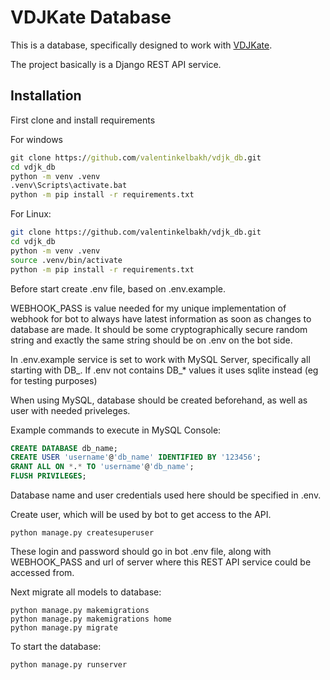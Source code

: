 # VDJKate Database

This is a database, specifically designed to work with [VDJKate](https://github.com/valentinkelbakh/vdjk).

The project basically is a Django REST API service. 

## Installation

First clone and install requirements 


For windows
```bat
git clone https://github.com/valentinkelbakh/vdjk_db.git
cd vdjk_db
python -m venv .venv
.venv\Scripts\activate.bat
python -m pip install -r requirements.txt
```

For Linux:
```bash
git clone https://github.com/valentinkelbakh/vdjk_db.git
cd vdjk_db
python -m venv .venv
source .venv/bin/activate
python -m pip install -r requirements.txt
```

Before start create .env file, based on .env.example.

WEBHOOK_PASS is value needed for my unique implementation of webhook for bot to always have latest information as soon as changes to database are made. It should be some cryptographically secure random string and exactly the same string should be on .env on the bot side.

In .env.example service is set to work with MySQL Server, specifically all starting with DB_. If .env not contains DB_\* values it uses sqlite instead (eg for testing purposes)

When using MySQL, database should be created beforehand, as well as user with needed priveleges.

Example commands to execute in MySQL Console:
```sql
CREATE DATABASE db_name;
CREATE USER 'username'@'db_name' IDENTIFIED BY '123456';
GRANT ALL ON *.* TO 'username'@'db_name';
FLUSH PRIVILEGES;
```
Database name and user credentials used here should be specified in .env.

Create user, which will be used by bot to get access to the API. 
```
python manage.py createsuperuser
```
These login and password should go in bot .env file, along with WEBHOOK_PASS and url of server where this REST API service could be accessed from.

Next migrate all models to database:
```
python manage.py makemigrations
python manage.py makemigrations home
python manage.py migrate
```


To start the database:
```
python manage.py runserver
```
